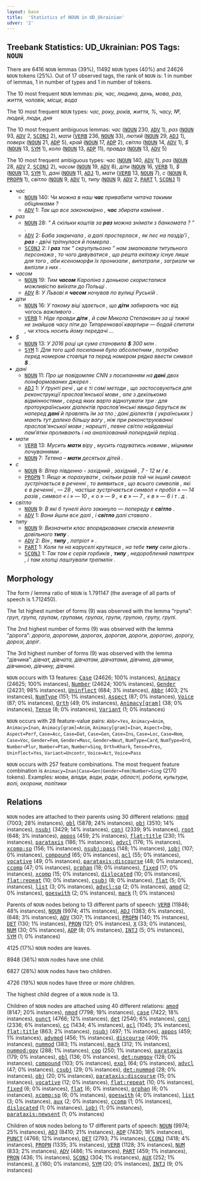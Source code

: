 ```yaml
---
layout: base
title:  'Statistics of NOUN in UD_Ukrainian'
udver: '2'
---
```


## Treebank Statistics: UD_Ukrainian: POS Tags: `NOUN`

There are 6416 `NOUN` lemmas (39%), 11492 `NOUN` types (40%) and 24626 `NOUN` tokens (25%).
Out of 17 observed tags, the rank of `NOUN` is: 1 in number of lemmas, 1 in number of types and 1 in number of tokens.

The 10 most frequent `NOUN` lemmas: <em>рік, час, людина, день, мова, раз, життя, чоловік, місце, вода</em>

The 10 most frequent `NOUN` types:  <em>час, року, років, життя, %, часу, №, людей, люди, дня</em>

The 10 most frequent ambiguous lemmas: <em>час</em> (<tt><a href="uk-pos-NOUN.html">NOUN</a></tt> 230, <tt><a href="uk-pos-ADV.html">ADV</a></tt> 1), <em>раз</em> (<tt><a href="uk-pos-NOUN.html">NOUN</a></tt> 93, <tt><a href="uk-pos-ADV.html">ADV</a></tt> 2, <tt><a href="uk-pos-SCONJ.html">SCONJ</a></tt> 2), <em>мати</em> (<tt><a href="uk-pos-VERB.html">VERB</a></tt> 236, <tt><a href="uk-pos-NOUN.html">NOUN</a></tt> 33), <em>лютий</em> (<tt><a href="uk-pos-NOUN.html">NOUN</a></tt> 29, <tt><a href="uk-pos-ADJ.html">ADJ</a></tt> 1), <em>поверх</em> (<tt><a href="uk-pos-NOUN.html">NOUN</a></tt> 21, <tt><a href="uk-pos-ADP.html">ADP</a></tt> 5), <em>край</em> (<tt><a href="uk-pos-NOUN.html">NOUN</a></tt> 17, <tt><a href="uk-pos-ADP.html">ADP</a></tt> 2), <em>світло</em> (<tt><a href="uk-pos-NOUN.html">NOUN</a></tt> 14, <tt><a href="uk-pos-ADV.html">ADV</a></tt> 1), <em>$</em> (<tt><a href="uk-pos-NOUN.html">NOUN</a></tt> 13, <tt><a href="uk-pos-SYM.html">SYM</a></tt> 1), <em>коло</em> (<tt><a href="uk-pos-NOUN.html">NOUN</a></tt> 13, <tt><a href="uk-pos-ADP.html">ADP</a></tt> 11), <em>правда</em> (<tt><a href="uk-pos-NOUN.html">NOUN</a></tt> 13, <tt><a href="uk-pos-ADV.html">ADV</a></tt> 5)

The 10 most frequent ambiguous types:  <em>час</em> (<tt><a href="uk-pos-NOUN.html">NOUN</a></tt> 140, <tt><a href="uk-pos-ADV.html">ADV</a></tt> 1), <em>раз</em> (<tt><a href="uk-pos-NOUN.html">NOUN</a></tt> 28, <tt><a href="uk-pos-ADV.html">ADV</a></tt> 2, <tt><a href="uk-pos-SCONJ.html">SCONJ</a></tt> 2), <em>часом</em> (<tt><a href="uk-pos-NOUN.html">NOUN</a></tt> 19, <tt><a href="uk-pos-ADV.html">ADV</a></tt> 8), <em>діти</em> (<tt><a href="uk-pos-NOUN.html">NOUN</a></tt> 16, <tt><a href="uk-pos-VERB.html">VERB</a></tt> 1), <em>$</em> (<tt><a href="uk-pos-NOUN.html">NOUN</a></tt> 13, <tt><a href="uk-pos-SYM.html">SYM</a></tt> 1), <em>дані</em> (<tt><a href="uk-pos-NOUN.html">NOUN</a></tt> 11, <tt><a href="uk-pos-ADJ.html">ADJ</a></tt> 1), <em>мати</em> (<tt><a href="uk-pos-VERB.html">VERB</a></tt> 13, <tt><a href="uk-pos-NOUN.html">NOUN</a></tt> 7), <em>с</em> (<tt><a href="uk-pos-NOUN.html">NOUN</a></tt> 8, <tt><a href="uk-pos-PROPN.html">PROPN</a></tt> 1), <em>світло</em> (<tt><a href="uk-pos-NOUN.html">NOUN</a></tt> 9, <tt><a href="uk-pos-ADV.html">ADV</a></tt> 1), <em>типу</em> (<tt><a href="uk-pos-NOUN.html">NOUN</a></tt> 9, <tt><a href="uk-pos-ADV.html">ADV</a></tt> 2, <tt><a href="uk-pos-PART.html">PART</a></tt> 1, <tt><a href="uk-pos-SCONJ.html">SCONJ</a></tt> 1)


* <em>час</em>
  * <tt><a href="uk-pos-NOUN.html">NOUN</a></tt> 140: <em>Чи можна в наш <b>час</b> привабити читача такими обіцянками ?</em>
  * <tt><a href="uk-pos-ADV.html">ADV</a></tt> 1: <em>Так що все закономірно , <b>час</b> збирати каміння .</em>
* <em>раз</em>
  * <tt><a href="uk-pos-NOUN.html">NOUN</a></tt> 28: <em>“ А скільки коштів за <b>раз</b> можна знімати з банкомата ? ” .</em>
  * <tt><a href="uk-pos-ADV.html">ADV</a></tt> 2: <em>Баба закричала , а далі простерлася , як пес на паздір’ї , <b>раз</b> - двічі тріпнулася й померла .</em>
  * <tt><a href="uk-pos-SCONJ.html">SCONJ</a></tt> 2: <em>І <b>раз</b> так “ скрупульозно ” нам змалювали титульного персонажа , то чого дивуватися , що решта екіпажу існує лише для того , аби ксеноморфи їх пронизали , випатрали , загризли чи вилізли з них .</em>
* <em>часом</em>
  * <tt><a href="uk-pos-NOUN.html">NOUN</a></tt> 19: <em>Тим <b>часом</b> Кароліна з донькою скористалися можливістю виїхати до Польщі .</em>
  * <tt><a href="uk-pos-ADV.html">ADV</a></tt> 8: <em>У Львові я <b>часом</b> ночував по вулиці Руській .</em>
* <em>діти</em>
  * <tt><a href="uk-pos-NOUN.html">NOUN</a></tt> 16: <em>У такому віці здається , що <b>діти</b> забирають час від чогось важливого .</em>
  * <tt><a href="uk-pos-VERB.html">VERB</a></tt> 1: <em>Ніде правди <b>діти</b> , й сам Микола Степанович за ці тижні не знайшов часу піти до Титаренкової квартири — бодай спитати , чи хтось носить йому передачі …</em>
* <em>$</em>
  * <tt><a href="uk-pos-NOUN.html">NOUN</a></tt> 13: <em>У 2016 році ця сума становила <b>$</b> 300 млн .</em>
  * <tt><a href="uk-pos-SYM.html">SYM</a></tt> 1: <em>Для того щоб посилання було абсолютним , потрібно перед номером стовпця та перед номером рядка ввести символ <b>$</b> .</em>
* <em>дані</em>
  * <tt><a href="uk-pos-NOUN.html">NOUN</a></tt> 11: <em>Про це повідомляє CNN з посиланням на <b>дані</b> двох поінформованих джерел .</em>
  * <tt><a href="uk-pos-ADJ.html">ADJ</a></tt> 1: <em>У ґрунті речі , це є ті самі методи , що застосовуються для реконструкції праслов’янської мови , але з декількома відмінностями , серед яких варто віднотувати три : для протоукраїнських діалектів праслов’янські явища беруться як наперед <b>дані</b> й правлять їм за тло ; дані діалектів ( українських ) мають тут далеко більшу вагу , ніж при реконструюванні праслов’янської мови ; нарешті , певне світло найдавніші пам’ятки проливають і на аналізований попередній період .</em>
* <em>мати</em>
  * <tt><a href="uk-pos-VERB.html">VERB</a></tt> 13: <em>Мусить <b>мати</b> віру , мусить годуватись новими , міцними почуваннями .</em>
  * <tt><a href="uk-pos-NOUN.html">NOUN</a></tt> 7: <em>Тетяна – <b>мати</b> десятьох дітей .</em>
* <em>с</em>
  * <tt><a href="uk-pos-NOUN.html">NOUN</a></tt> 8: <em>Вітер південно - західний , західний , 7 - 12 м / <b>с</b> .</em>
  * <tt><a href="uk-pos-PROPN.html">PROPN</a></tt> 1: <em>Якщо ж порахувати , скільки разів той чи інший символ зустрічається в реченні , то виявиться , що всього символів , які є в реченні , — 28 , частіше зустрічається символ « пробіл » — 14 разів , символ « і » — 10 , « о » — 9 , « <b>с</b> » — 7 , « в » — 6 і т . д .</em>
* <em>світло</em>
  * <tt><a href="uk-pos-NOUN.html">NOUN</a></tt> 9: <em>В які б тунелі його закинуло — попереду є <b>світло</b> .</em>
  * <tt><a href="uk-pos-ADV.html">ADV</a></tt> 1: <em>Вони йшли все далі , і <b>світло</b> далі ставало .</em>
* <em>типу</em>
  * <tt><a href="uk-pos-NOUN.html">NOUN</a></tt> 9: <em>Визначити клас впорядкованих списків елементів довільного <b>типу</b> .</em>
  * <tt><a href="uk-pos-ADV.html">ADV</a></tt> 2: <em>Він , <b>типу</b> , патріот » .</em>
  * <tt><a href="uk-pos-PART.html">PART</a></tt> 1: <em>Коли ти на каруселі крутишся , на тебе <b>типу</b> сили діють .</em>
  * <tt><a href="uk-pos-SCONJ.html">SCONJ</a></tt> 1: <em>Так там є серія горбиків , <b>типу</b> , недороблений памптрек , і там хлопці лаштували трапмлін .</em>

## Morphology

The form / lemma ratio of `NOUN` is 1.791147 (the average of all parts of speech is 1.712450).

The 1st highest number of forms (9) was observed with the lemma “група”: <em>груп, група, групам, групами, групах, групи, групою, групу, групі</em>.

The 2nd highest number of forms (9) was observed with the lemma “дорога”: <em>дорога, дорогами, дорогах, дорогая, дороги, дорогою, дорогу, дорозі, доріг</em>.

The 3rd highest number of forms (9) was observed with the lemma “дівчина”: <em>дівчат, дівчата, дівчатам, дівчатами, дівчина, дівчини, дівчиною, дівчину, дівчині</em>.

`NOUN` occurs with 13 features: <tt><a href="uk-feat-Case.html">Case</a></tt> (24626; 100% instances), <tt><a href="uk-feat-Animacy.html">Animacy</a></tt> (24625; 100% instances), <tt><a href="uk-feat-Number.html">Number</a></tt> (24624; 100% instances), <tt><a href="uk-feat-Gender.html">Gender</a></tt> (24231; 98% instances), <tt><a href="uk-feat-Uninflect.html">Uninflect</a></tt> (684; 3% instances), <tt><a href="uk-feat-Abbr.html">Abbr</a></tt> (403; 2% instances), <tt><a href="uk-feat-NumType.html">NumType</a></tt> (151; 1% instances), <tt><a href="uk-feat-Aspect.html">Aspect</a></tt> (87; 0% instances), <tt><a href="uk-feat-Voice.html">Voice</a></tt> (87; 0% instances), <tt><a href="uk-feat-Orth.html">Orth</a></tt> (49; 0% instances), <tt><a href="uk-feat-Animacy-gram.html">Animacy[gram]</a></tt> (38; 0% instances), <tt><a href="uk-feat-Tense.html">Tense</a></tt> (8; 0% instances), <tt><a href="uk-feat-Variant.html">Variant</a></tt> (1; 0% instances)

`NOUN` occurs with 28 feature-value pairs: `Abbr=Yes`, `Animacy=Anim`, `Animacy=Inan`, `Animacy[gram]=Anim`, `Animacy[gram]=Inan`, `Aspect=Imp`, `Aspect=Perf`, `Case=Acc`, `Case=Dat`, `Case=Gen`, `Case=Ins`, `Case=Loc`, `Case=Nom`, `Case=Voc`, `Gender=Fem`, `Gender=Masc`, `Gender=Neut`, `NumType=Card`, `NumType=Ord`, `Number=Plur`, `Number=Ptan`, `Number=Sing`, `Orth=Khark`, `Tense=Pres`, `Uninflect=Yes`, `Variant=Uncontr`, `Voice=Act`, `Voice=Pass`

`NOUN` occurs with 257 feature combinations.
The most frequent feature combination is `Animacy=Inan|Case=Gen|Gender=Fem|Number=Sing` (2170 tokens).
Examples: <em>мови, влади, води, ради, області, роботи, культури, волі, охорони, політики</em>


## Relations

`NOUN` nodes are attached to their parents using 30 different relations: <tt><a href="uk-dep-nmod.html">nmod</a></tt> (7003; 28% instances), <tt><a href="uk-dep-obl.html">obl</a></tt> (5878; 24% instances), <tt><a href="uk-dep-obj.html">obj</a></tt> (3510; 14% instances), <tt><a href="uk-dep-nsubj.html">nsubj</a></tt> (3429; 14% instances), <tt><a href="uk-dep-conj.html">conj</a></tt> (2339; 9% instances), <tt><a href="uk-dep-root.html">root</a></tt> (648; 3% instances), <tt><a href="uk-dep-appos.html">appos</a></tt> (459; 2% instances), <tt><a href="uk-dep-flat-title.html">flat:title</a></tt> (230; 1% instances), <tt><a href="uk-dep-parataxis.html">parataxis</a></tt> (186; 1% instances), <tt><a href="uk-dep-advcl.html">advcl</a></tt> (176; 1% instances), <tt><a href="uk-dep-xcomp-sp.html">xcomp:sp</a></tt> (156; 1% instances), <tt><a href="uk-dep-nsubj-pass.html">nsubj:pass</a></tt> (148; 1% instances), <tt><a href="uk-dep-iobj.html">iobj</a></tt> (107; 0% instances), <tt><a href="uk-dep-compound.html">compound</a></tt> (65; 0% instances), <tt><a href="uk-dep-acl.html">acl</a></tt> (55; 0% instances), <tt><a href="uk-dep-vocative.html">vocative</a></tt> (49; 0% instances), <tt><a href="uk-dep-parataxis-discourse.html">parataxis:discourse</a></tt> (48; 0% instances), <tt><a href="uk-dep-ccomp.html">ccomp</a></tt> (47; 0% instances), <tt><a href="uk-dep-orphan.html">orphan</a></tt> (18; 0% instances), <tt><a href="uk-dep-fixed.html">fixed</a></tt> (17; 0% instances), <tt><a href="uk-dep-xcomp.html">xcomp</a></tt> (15; 0% instances), <tt><a href="uk-dep-dislocated.html">dislocated</a></tt> (10; 0% instances), <tt><a href="uk-dep-flat-repeat.html">flat:repeat</a></tt> (10; 0% instances), <tt><a href="uk-dep-csubj.html">csubj</a></tt> (8; 0% instances), <tt><a href="uk-dep-flat.html">flat</a></tt> (5; 0% instances), <tt><a href="uk-dep-list.html">list</a></tt> (3; 0% instances), <tt><a href="uk-dep-advcl-sp.html">advcl:sp</a></tt> (2; 0% instances), <tt><a href="uk-dep-amod.html">amod</a></tt> (2; 0% instances), <tt><a href="uk-dep-goeswith.html">goeswith</a></tt> (2; 0% instances), <tt><a href="uk-dep-mark.html">mark</a></tt> (1; 0% instances)

Parents of `NOUN` nodes belong to 13 different parts of speech: <tt><a href="uk-pos-VERB.html">VERB</a></tt> (11846; 48% instances), <tt><a href="uk-pos-NOUN.html">NOUN</a></tt> (9974; 41% instances), <tt><a href="uk-pos-ADJ.html">ADJ</a></tt> (1383; 6% instances),  (648; 3% instances), <tt><a href="uk-pos-ADV.html">ADV</a></tt> (307; 1% instances), <tt><a href="uk-pos-PROPN.html">PROPN</a></tt> (140; 1% instances), <tt><a href="uk-pos-DET.html">DET</a></tt> (130; 1% instances), <tt><a href="uk-pos-PRON.html">PRON</a></tt> (121; 0% instances), <tt><a href="uk-pos-X.html">X</a></tt> (33; 0% instances), <tt><a href="uk-pos-NUM.html">NUM</a></tt> (30; 0% instances), <tt><a href="uk-pos-ADP.html">ADP</a></tt> (8; 0% instances), <tt><a href="uk-pos-INTJ.html">INTJ</a></tt> (5; 0% instances), <tt><a href="uk-pos-SYM.html">SYM</a></tt> (1; 0% instances)

4125 (17%) `NOUN` nodes are leaves.

8948 (36%) `NOUN` nodes have one child.

6827 (28%) `NOUN` nodes have two children.

4726 (19%) `NOUN` nodes have three or more children.

The highest child degree of a `NOUN` node is 13.

Children of `NOUN` nodes are attached using 40 different relations: <tt><a href="uk-dep-amod.html">amod</a></tt> (8147; 20% instances), <tt><a href="uk-dep-nmod.html">nmod</a></tt> (7798; 19% instances), <tt><a href="uk-dep-case.html">case</a></tt> (7422; 18% instances), <tt><a href="uk-dep-punct.html">punct</a></tt> (4766; 12% instances), <tt><a href="uk-dep-det.html">det</a></tt> (2540; 6% instances), <tt><a href="uk-dep-conj.html">conj</a></tt> (2336; 6% instances), <tt><a href="uk-dep-cc.html">cc</a></tt> (1434; 4% instances), <tt><a href="uk-dep-acl.html">acl</a></tt> (1045; 3% instances), <tt><a href="uk-dep-flat-title.html">flat:title</a></tt> (863; 2% instances), <tt><a href="uk-dep-nsubj.html">nsubj</a></tt> (497; 1% instances), <tt><a href="uk-dep-appos.html">appos</a></tt> (459; 1% instances), <tt><a href="uk-dep-advmod.html">advmod</a></tt> (456; 1% instances), <tt><a href="uk-dep-discourse.html">discourse</a></tt> (409; 1% instances), <tt><a href="uk-dep-nummod.html">nummod</a></tt> (383; 1% instances), <tt><a href="uk-dep-mark.html">mark</a></tt> (312; 1% instances), <tt><a href="uk-dep-nummod-gov.html">nummod:gov</a></tt> (288; 1% instances), <tt><a href="uk-dep-cop.html">cop</a></tt> (250; 1% instances), <tt><a href="uk-dep-parataxis.html">parataxis</a></tt> (179; 0% instances), <tt><a href="uk-dep-obl.html">obl</a></tt> (136; 0% instances), <tt><a href="uk-dep-det-numgov.html">det:numgov</a></tt> (128; 0% instances), <tt><a href="uk-dep-compound.html">compound</a></tt> (103; 0% instances), <tt><a href="uk-dep-expl.html">expl</a></tt> (64; 0% instances), <tt><a href="uk-dep-advcl.html">advcl</a></tt> (47; 0% instances), <tt><a href="uk-dep-csubj.html">csubj</a></tt> (29; 0% instances), <tt><a href="uk-dep-det-nummod.html">det:nummod</a></tt> (28; 0% instances), <tt><a href="uk-dep-obj.html">obj</a></tt> (20; 0% instances), <tt><a href="uk-dep-parataxis-discourse.html">parataxis:discourse</a></tt> (15; 0% instances), <tt><a href="uk-dep-vocative.html">vocative</a></tt> (12; 0% instances), <tt><a href="uk-dep-flat-repeat.html">flat:repeat</a></tt> (10; 0% instances), <tt><a href="uk-dep-fixed.html">fixed</a></tt> (6; 0% instances), <tt><a href="uk-dep-flat.html">flat</a></tt> (6; 0% instances), <tt><a href="uk-dep-orphan.html">orphan</a></tt> (6; 0% instances), <tt><a href="uk-dep-xcomp-sp.html">xcomp:sp</a></tt> (6; 0% instances), <tt><a href="uk-dep-goeswith.html">goeswith</a></tt> (4; 0% instances), <tt><a href="uk-dep-list.html">list</a></tt> (3; 0% instances), <tt><a href="uk-dep-aux.html">aux</a></tt> (2; 0% instances), <tt><a href="uk-dep-ccomp.html">ccomp</a></tt> (1; 0% instances), <tt><a href="uk-dep-dislocated.html">dislocated</a></tt> (1; 0% instances), <tt><a href="uk-dep-iobj.html">iobj</a></tt> (1; 0% instances), <tt><a href="uk-dep-parataxis-newsent.html">parataxis:newsent</a></tt> (1; 0% instances)

Children of `NOUN` nodes belong to 17 different parts of speech: <tt><a href="uk-pos-NOUN.html">NOUN</a></tt> (9974; 25% instances), <tt><a href="uk-pos-ADJ.html">ADJ</a></tt> (8410; 21% instances), <tt><a href="uk-pos-ADP.html">ADP</a></tt> (7430; 18% instances), <tt><a href="uk-pos-PUNCT.html">PUNCT</a></tt> (4766; 12% instances), <tt><a href="uk-pos-DET.html">DET</a></tt> (2793; 7% instances), <tt><a href="uk-pos-CCONJ.html">CCONJ</a></tt> (1418; 4% instances), <tt><a href="uk-pos-PROPN.html">PROPN</a></tt> (1335; 3% instances), <tt><a href="uk-pos-VERB.html">VERB</a></tt> (1128; 3% instances), <tt><a href="uk-pos-NUM.html">NUM</a></tt> (833; 2% instances), <tt><a href="uk-pos-ADV.html">ADV</a></tt> (486; 1% instances), <tt><a href="uk-pos-PART.html">PART</a></tt> (459; 1% instances), <tt><a href="uk-pos-PRON.html">PRON</a></tt> (436; 1% instances), <tt><a href="uk-pos-SCONJ.html">SCONJ</a></tt> (304; 1% instances), <tt><a href="uk-pos-AUX.html">AUX</a></tt> (252; 1% instances), <tt><a href="uk-pos-X.html">X</a></tt> (160; 0% instances), <tt><a href="uk-pos-SYM.html">SYM</a></tt> (20; 0% instances), <tt><a href="uk-pos-INTJ.html">INTJ</a></tt> (9; 0% instances)

